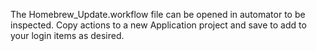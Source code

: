 The Homebrew_Update.workflow file can be opened in automator to be inspected.
Copy actions to a new Application project and save to add to your login items as desired.
